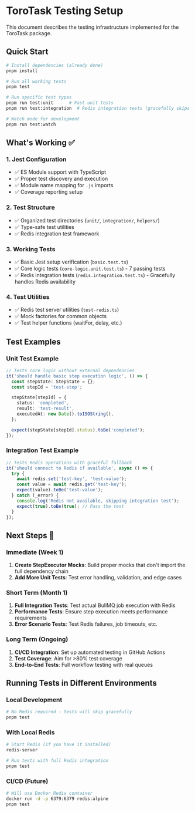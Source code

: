 # ToroTask Testing Setup

This document describes the testing infrastructure implemented for the ToroTask package.

## Quick Start

```bash
# Install dependencies (already done)
pnpm install

# Run all working tests
pnpm test

# Run specific test types
pnpm run test:unit      # Fast unit tests
pnpm run test:integration  # Redis integration tests (gracefully skips if Redis unavailable)

# Watch mode for development
pnpm run test:watch
```

## What's Working ✅

### 1. **Jest Configuration**

- ✅ ES Module support with TypeScript
- ✅ Proper test discovery and execution
- ✅ Module name mapping for `.js` imports
- ✅ Coverage reporting setup

### 2. **Test Structure**

- ✅ Organized test directories (`unit/`, `integration/`, `helpers/`)
- ✅ Type-safe test utilities
- ✅ Redis integration test framework

### 3. **Working Tests**

- ✅ Basic Jest setup verification (`basic.test.ts`)
- ✅ Core logic tests (`core-logic.unit.test.ts`) - 7 passing tests
- ✅ Redis integration tests (`redis.integration.test.ts`) - Gracefully handles Redis availability

### 4. **Test Utilities**

- ✅ Redis test server utilities (`test-redis.ts`)
- ✅ Mock factories for common objects
- ✅ Test helper functions (waitFor, delay, etc.)

## Test Examples

### Unit Test Example

```typescript
// Tests core logic without external dependencies
it('should handle basic step execution logic', () => {
  const stepState: StepState = {};
  const stepId = 'test-step';

  stepState[stepId] = {
    status: 'completed',
    result: 'test-result',
    executedAt: new Date().toISOString(),
  };

  expect(stepState[stepId].status).toBe('completed');
});
```

### Integration Test Example

```typescript
// Tests Redis operations with graceful fallback
it('should connect to Redis if available', async () => {
  try {
    await redis.set('test-key', 'test-value');
    const value = await redis.get('test-key');
    expect(value).toBe('test-value');
  } catch (_error) {
    console.log('Redis not available, skipping integration test');
    expect(true).toBe(true); // Pass the test
  }
});
```

## Next Steps 🔄

### Immediate (Week 1)

1. **Create StepExecutor Mocks**: Build proper mocks that don't import the full dependency chain
2. **Add More Unit Tests**: Test error handling, validation, and edge cases

### Short Term (Month 1)

1. **Full Integration Tests**: Test actual BullMQ job execution with Redis
2. **Performance Tests**: Ensure step execution meets performance requirements
3. **Error Scenario Tests**: Test Redis failures, job timeouts, etc.

### Long Term (Ongoing)

1. **CI/CD Integration**: Set up automated testing in GitHub Actions
2. **Test Coverage**: Aim for >80% test coverage
3. **End-to-End Tests**: Full workflow testing with real queues

## Running Tests in Different Environments

### Local Development

```bash
# No Redis required - tests will skip gracefully
pnpm test
```

### With Local Redis

```bash
# Start Redis (if you have it installed)
redis-server

# Run tests with full Redis integration
pnpm test
```

### CI/CD (Future)

```bash
# Will use Docker Redis container
docker run -d -p 6379:6379 redis:alpine
pnpm test
```
